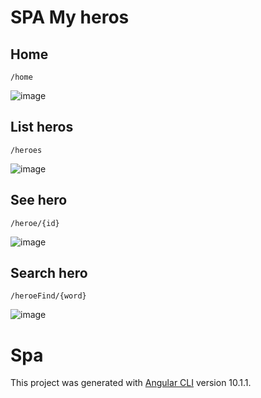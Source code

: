 # SPA My heros

## Home 

 `/home`
 
![image](https://user-images.githubusercontent.com/71657821/94331442-fbea5280-ff91-11ea-8940-c263ed469ed5.png)

## List heros

`/heroes`

![image](https://user-images.githubusercontent.com/71657821/94331524-b5492800-ff92-11ea-8a29-1ea61e58c1ef.png)

## See hero 

`/heroe/{id}`

![image](https://user-images.githubusercontent.com/71657821/94331543-dad63180-ff92-11ea-9a48-bbd72d3c19e0.png)

## Search hero 

 `/heroeFind/{word}`
 
![image](https://user-images.githubusercontent.com/71657821/94331567-0e18c080-ff93-11ea-9ad8-213630385fbd.png)




# Spa

This project was generated with [Angular CLI](https://github.com/angular/angular-cli) version 10.1.1.


